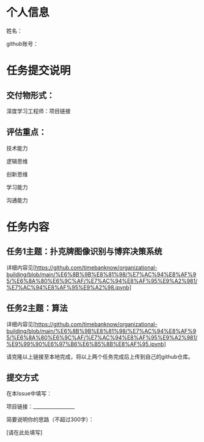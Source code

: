 # 个人信息
姓名：

github账号：

# 任务提交说明
## 交付物形式：

深度学习工程师：项目链接

## 评估重点：

技术能力

逻辑思维

创新思维

学习能力

沟通能力

# 任务内容
## 任务1主题：扑克牌图像识别与博弈决策系统

详细内容见[https://github.com/timebanknow/organizational-building/blob/main/%E6%8B%9B%E8%81%98/%E7%AC%94%E8%AF%95/%E6%8A%80%E6%9C%AF/%E7%AC%94%E8%AF%95%E9%A2%981/%E7%AC%94%E8%AF%95%E9%A2%98.ipynb]

## 任务2主题：算法

详细内容见[https://github.com/timebanknow/organizational-building/blob/main/%E6%8B%9B%E8%81%98/%E7%AC%94%E8%AF%95/%E6%8A%80%E6%9C%AF/%E7%AC%94%E8%AF%95%E9%A2%981/%E9%99%90%E6%97%B6%E6%B5%8B%E8%AF%95.ipynb]

请克隆以上链接至本地完成，将以上两个任务完成后上传到自己的github仓库。

## 提交方式
在本Issue中填写：

项目链接：_________________

简要说明你的思路（不超过300字）：

[请在此处填写]
